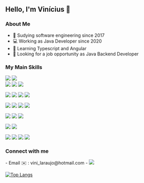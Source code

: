 ## Hello, I'm Vinícius 👋

<!--
**Vinicius-Lombardi-Araujo/Vinicius-Lombardi-Araujo** is a ✨ _special_ ✨ repository because its `README.md` (this file) appears on your GitHub profile.

Here are some ideas to get you started:

- 🔭 Studying software engineering since 2017
- 🌱 I’m currently learning ...
- 🤔 I’m looking for help with ...
- 💬 Ask me about ...
- 📫 How to reach me: ...
- ⚡ Fun fact: ...
-->

<h3 align="left">About Me</h3>

- 📖 Sudying software engineering since 2017
- 💻 Working as Java Developer since 2020
- 🌱 Learning Typescript and Angular
- 💼 Looking for a job opportunity as Java Backend Developer
<h3 align="left">My Main Skills</h3>

  ![](https://img.shields.io/badge/java-%23ED8B00.svg?style=for-the-badge&logo=openjdk&logoColor=white) 
  ![](https://img.shields.io/badge/spring-%236DB33F.svg?style=for-the-badge&logo=spring&logoColor=white)  
  ![](https://img.shields.io/badge/Spring%20Boot-6DB33F.svg?style=for-the-badge&logo=Spring-Boot&logoColor=white)
  ![](https://img.shields.io/badge/Hibernate-59666C?style=for-the-badge&logo=Hibernate&logoColor=white)
  ![](https://img.shields.io/badge/JUnit5-25A162.svg?style=for-the-badge&logo=JUnit5&logoColor=white)

  ![](https://img.shields.io/badge/html5-%23E34F26.svg?style=for-the-badge&logo=html5&logoColor=white)
  ![](https://img.shields.io/badge/css3-%231572B6.svg?style=for-the-badge&logo=css3&logoColor=white)
  ![](https://img.shields.io/badge/javascript-%23323330.svg?style=for-the-badge&logo=javascript&logoColor=%23F7DF1E)
  ![](https://img.shields.io/badge/-cypress-%23E5E5E5?style=for-the-badge&logo=cypress&logoColor=058a5e)

  ![](https://img.shields.io/badge/Oracle-F80000.svg?style=for-the-badge&logo=Oracle&logoColor=white)
  ![](https://img.shields.io/badge/MySQL-4479A1.svg?style=for-the-badge&logo=MySQL&logoColor=white)
  ![](https://img.shields.io/badge/PostgreSQL-4169E1.svg?style=for-the-badge&logo=PostgreSQL&logoColor=white)
  ![](https://img.shields.io/badge/MongoDB-47A248.svg?style=for-the-badge&logo=MongoDB&logoColor=white)

  ![](https://img.shields.io/badge/Docker-2496ED.svg?style=for-the-badge&logo=Docker&logoColor=white)
  ![](https://img.shields.io/badge/AWS-%23FF9900.svg?style=for-the-badge&logo=amazon-aws&logoColor=white)
  ![](https://img.shields.io/badge/azure-%230072C6.svg?style=for-the-badge&logo=microsoftazure&logoColor=white)
  
  ![](https://img.shields.io/badge/Apache%20Maven-C71A36.svg?style=for-the-badge&logo=Apache-Maven&logoColor=white)
  ![](https://img.shields.io/badge/Gradle-02303A.svg?style=for-the-badge&logo=Gradle&logoColor=white)

  ![](https://img.shields.io/badge/Git-F05032.svg?style=for-the-badge&logo=Git&logoColor=white)
  ![](https://img.shields.io/badge/GitHub-181717.svg?style=for-the-badge&logo=GitHub&logoColor=white)
  ![](https://img.shields.io/badge/Postman-FF6C37.svg?style=for-the-badge&logo=Postman&logoColor=white)
  ![](https://img.shields.io/badge/IntelliJ%20IDEA-000000.svg?style=for-the-badge&logo=IntelliJ-IDEA&logoColor=white)
  
<h3 align="left">Connect with me</h3>
<p align="left">
- Email ✉️ : vini_laraujo@hotmail.com
- <a href="https://www.linkedin.com/in/vinícius-lombardi-araújo-470964205/" target="_blank"><img loading="lazy" src="https://img.shields.io/badge/-LinkedIn-%230077B5?style=for-the-badge&logo=linkedin&logoColor=white" target="_blank"></a>
</p>

[![Top Langs](https://github-readme-stats.vercel.app/api/top-langs/?username=Vinicius-Lombardi-Araujo)](https://github.com/anuraghazra/github-readme-stats)
